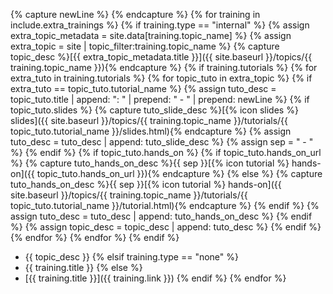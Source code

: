 {% capture newLine %}
{% endcapture %}
{% for training in include.extra_trainings %}
    {% if training.type == "internal" %}
        {% assign extra_topic_metadata = site.data[training.topic_name] %}
        {% assign extra_topic = site | topic_filter:training.topic_name %}
            {% capture topic_desc %}[{{ extra_topic_metadata.title }}]({{ site.baseurl }}/topics/{{ training.topic_name }}){% endcapture %}
        {% if training.tutorials %}
            {% for extra_tuto in training.tutorials %}
                {% for topic_tuto in extra_topic %}
                    {% if extra_tuto == topic_tuto.tutorial_name %}
                        {% assign tuto_desc = topic_tuto.title | append: ": " | prepend: "    - " | prepend: newLine %}
                        {% if topic_tuto.slides %}
                            {% capture tuto_slide_desc %}[{% icon slides %} slides]({{ site.baseurl }}/topics/{{ training.topic_name }}/tutorials/{{ topic_tuto.tutorial_name }}/slides.html){% endcapture %}
                            {% assign tuto_desc = tuto_desc | append: tuto_slide_desc %}
                            {% assign sep = " - " %}
                        {% endif %}
                        {% if topic_tuto.hands_on %}
                            {% if topic_tuto.hands_on_url %}
                                {% capture tuto_hands_on_desc %}{{ sep }}[{% icon tutorial %} hands-on]({{ topic_tuto.hands_on_url }}){% endcapture %}
                            {% else %}
                                {% capture tuto_hands_on_desc %}{{ sep }}[{% icon tutorial %} hands-on]({{ site.baseurl }}/topics/{{ training.topic_name }}/tutorials/{{ topic_tuto.tutorial_name }}/tutorial.html){% endcapture %}
                            {% endif %}
                            {% assign tuto_desc = tuto_desc | append: tuto_hands_on_desc %}
                        {% endif %}
                    {% assign topic_desc = topic_desc | append: tuto_desc %}
                    {% endif %}
                {% endfor %}
            {% endfor %}
        {% endif %}
- {{ topic_desc }}
    {% elsif training.type == "none" %}
- {{ training.title }}
    {% else %}
- [{{ training.title }}]({{ training.link }})
    {% endif %}
{% endfor %}